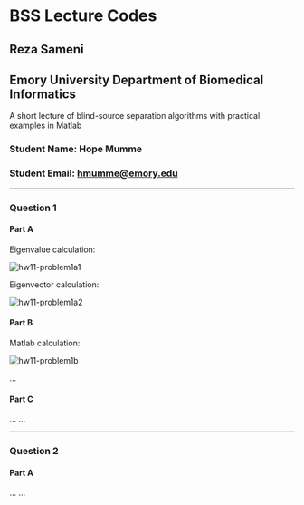 # BSS Lecture Codes
## Reza Sameni
## Emory University Department of Biomedical Informatics

A short lecture of blind-source separation algorithms with practical examples in Matlab

### Student Name: Hope Mumme
### Student Email: hmumme@emory.edu
***
### Question 1
#### Part A
Eigenvalue calculation:

![hw11-problem1a1](https://user-images.githubusercontent.com/51492274/140654246-46c51109-1e72-4356-8d6d-0f4bda3d04c6.png)

Eigenvector calculation:

![hw11-problem1a2](https://user-images.githubusercontent.com/51492274/140654258-8c5e8181-facd-42c6-93f8-60b9a9d693b9.png)

#### Part B
Matlab calculation:

![hw11-problem1b](https://user-images.githubusercontent.com/51492274/140654265-7678df6e-e86d-4dd1-af12-e9574c970caf.png)

...
#### Part C
...
…
***
### Question 2
#### Part A
...
… 
